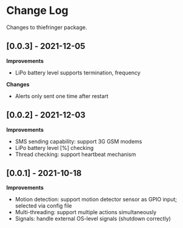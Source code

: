 # Change Log

Changes to thiefringer package.

## [0.0.3] - 2021-12-05

**Improvements**

 - LiPo battery level supports termination, frequency

**Changes**

 - Alerts only sent one time after restart

## [0.0.2] - 2021-12-03

**Improvements**

 - SMS sending capability: support 3G GSM modems
 - LiPo battery level [%] checking
 - Thread checking: support heartbeat mechanism

## [0.0.1] - 2021-10-18

**Improvements**

 - Motion detection: support motion detector sensor as GPIO input; selected via config file
 - Multi-threading: support multiple actions simultaneously
 - Signals: handle external OS-level signals (shutdown correctly)
